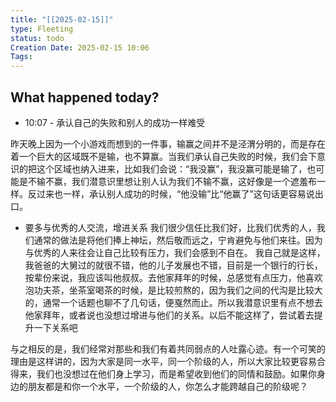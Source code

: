 ```yaml
---
title: "[[2025-02-15]]"
type: Fleeting
status: todo
Creation Date: 2025-02-15 10:06
Tags:
---
```



## What happened today?
- 10:07 - 承认自己的失败和别人的成功一样难受

昨天晚上因为一个小游戏而想到的一件事，输赢之间并不是泾渭分明的，而是存在着一个巨大的区域既不是输，也不算赢。当我们承认自己失败的时候，我们会下意识的把这个区域也纳入进来，比如我们会说：“我没赢”，我没赢可能是输了，也可能是不输不赢，我们潜意识里想让别人认为我们不输不赢，这好像是一个遮羞布一样。反过来也一样，承认别人成功的时候，“他没输”比“他赢了”这句话更容易说出口。

- 要多与优秀的人交流，增进关系
我们很少信任比我们好，比我们优秀的人，我们通常的做法是将他们捧上神坛，然后敬而远之，宁肯避免与他们来往。因为与优秀的人来往会让自己比较有压力，我们会感到不自在。
我自己就是这样，我爸爸的大舅过的就很不错，他的儿子发展也不错，目前是一个银行的行长，按辈份来说，我应该叫他叔叔。去他家拜年的时候，总感觉有点压力，他喜欢泡功夫茶，坐茶室喝茶的时候，是比较煎熬的，因为我们之间的代沟是比较大的，通常一个话题也聊不了几句话，便戛然而止。所以我潜意识里有点不想去他家拜年，或者说也没想过增进与他们的关系。以后不能这样了，尝试着去提升一下关系吧

与之相反的是，我们经常对那些和我们有着共同弱点的人吐露心迹。有一个可笑的理由是这样讲的，因为大家是同一水平，同一个阶级的人，所以大家比较更容易合得来，我们也没想过在他们身上学习，而是希望收到他们的同情和鼓励。如果你身边的朋友都是和你一个水平，一个阶级的人，你怎么才能跨越自己的阶级呢？
